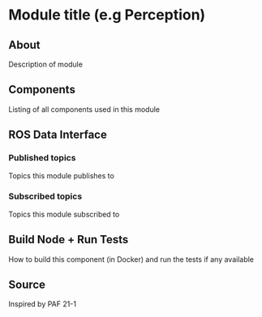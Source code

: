 # Module title (e.g Perception)

## About

Description of module

## Components

Listing of all components used in this module


## ROS Data Interface

### Published topics

Topics this module publishes to

### Subscribed topics

Topics this module subscribed to

## Build Node + Run Tests

How to build this component (in Docker) and run the tests if any available

## Source

Inspired by PAF 21-1